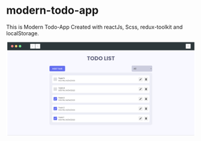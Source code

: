 # modern-todo-app
This is Modern Todo-App Created with reactJs, Scss, redux-toolkit and localStorage.

![Todo Home](src/assets/todo-app.png)

